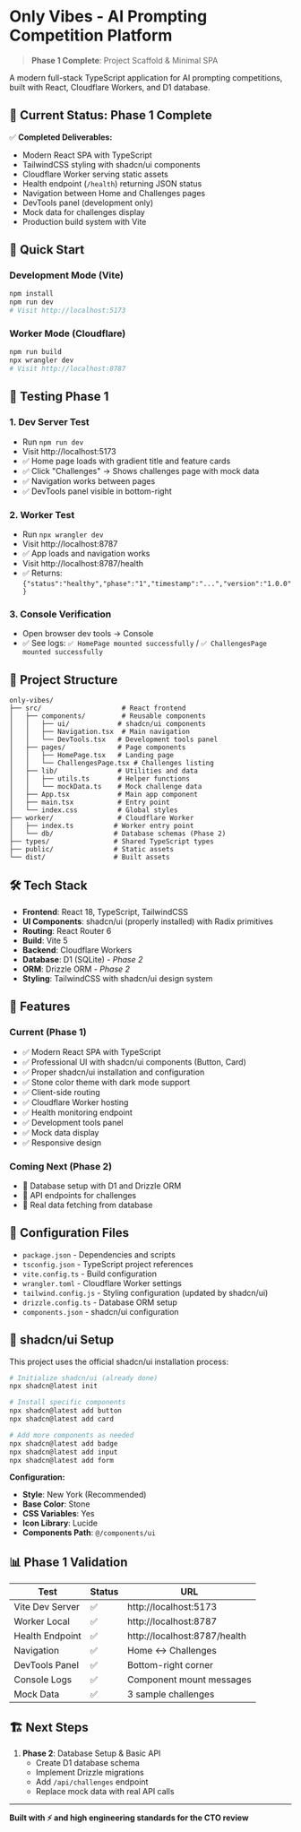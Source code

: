 # Only Vibes - AI Prompting Competition Platform

> **Phase 1 Complete**: Project Scaffold & Minimal SPA

A modern full-stack TypeScript application for AI prompting competitions, built with React, Cloudflare Workers, and D1 database.

## 🎯 Current Status: Phase 1 Complete

✅ **Completed Deliverables:**
- Modern React SPA with TypeScript
- TailwindCSS styling with shadcn/ui components  
- Cloudflare Worker serving static assets
- Health endpoint (`/health`) returning JSON status
- Navigation between Home and Challenges pages
- DevTools panel (development only)
- Mock data for challenges display
- Production build system with Vite

## 🚀 Quick Start

### Development Mode (Vite)
```bash
npm install
npm run dev
# Visit http://localhost:5173
```

### Worker Mode (Cloudflare)
```bash
npm run build
npx wrangler dev
# Visit http://localhost:8787
```

## 🧪 Testing Phase 1

### 1. Dev Server Test
- Run `npm run dev`
- Visit http://localhost:5173
- ✅ Home page loads with gradient title and feature cards
- ✅ Click "Challenges" → Shows challenges page with mock data
- ✅ Navigation works between pages
- ✅ DevTools panel visible in bottom-right

### 2. Worker Test  
- Run `npx wrangler dev`
- Visit http://localhost:8787
- ✅ App loads and navigation works
- Visit http://localhost:8787/health
- ✅ Returns: `{"status":"healthy","phase":"1","timestamp":"...","version":"1.0.0"}`

### 3. Console Verification
- Open browser dev tools → Console
- ✅ See logs: `✅ HomePage mounted successfully` / `✅ ChallengesPage mounted successfully`

## 📁 Project Structure

```
only-vibes/
├── src/                    # React frontend
│   ├── components/         # Reusable components
│   │   ├── ui/            # shadcn/ui components
│   │   ├── Navigation.tsx  # Main navigation
│   │   └── DevTools.tsx   # Development tools panel
│   ├── pages/             # Page components
│   │   ├── HomePage.tsx   # Landing page
│   │   └── ChallengesPage.tsx # Challenges listing
│   ├── lib/               # Utilities and data
│   │   ├── utils.ts       # Helper functions
│   │   └── mockData.ts    # Mock challenge data
│   ├── App.tsx            # Main app component
│   ├── main.tsx           # Entry point
│   └── index.css          # Global styles
├── worker/                # Cloudflare Worker
│   ├── index.ts          # Worker entry point
│   └── db/               # Database schemas (Phase 2)
├── types/                # Shared TypeScript types
├── public/               # Static assets
└── dist/                 # Built assets
```

## 🛠 Tech Stack

- **Frontend**: React 18, TypeScript, TailwindCSS
- **UI Components**: shadcn/ui (properly installed) with Radix primitives  
- **Routing**: React Router 6
- **Build**: Vite 5
- **Backend**: Cloudflare Workers
- **Database**: D1 (SQLite) - *Phase 2*
- **ORM**: Drizzle ORM - *Phase 2*
- **Styling**: TailwindCSS with shadcn/ui design system

## 🎨 Features

### Current (Phase 1)
- ✅ Modern React SPA with TypeScript
- ✅ Professional UI with shadcn/ui components (Button, Card)
- ✅ Proper shadcn/ui installation and configuration
- ✅ Stone color theme with dark mode support
- ✅ Client-side routing
- ✅ Cloudflare Worker hosting
- ✅ Health monitoring endpoint
- ✅ Development tools panel
- ✅ Mock data display
- ✅ Responsive design

### Coming Next (Phase 2)
- 🚧 Database setup with D1 and Drizzle ORM
- 🚧 API endpoints for challenges
- 🚧 Real data fetching from database

## 🔧 Configuration Files

- `package.json` - Dependencies and scripts
- `tsconfig.json` - TypeScript project references
- `vite.config.ts` - Build configuration
- `wrangler.toml` - Cloudflare Worker settings
- `tailwind.config.js` - Styling configuration (updated by shadcn/ui)
- `drizzle.config.ts` - Database ORM setup
- `components.json` - shadcn/ui configuration

## 🎨 shadcn/ui Setup

This project uses the official shadcn/ui installation process:

```bash
# Initialize shadcn/ui (already done)
npx shadcn@latest init

# Install specific components
npx shadcn@latest add button
npx shadcn@latest add card

# Add more components as needed
npx shadcn@latest add badge
npx shadcn@latest add input
npx shadcn@latest add form
```

**Configuration:**
- **Style**: New York (Recommended)
- **Base Color**: Stone  
- **CSS Variables**: Yes
- **Icon Library**: Lucide
- **Components Path**: `@/components/ui`

## 📊 Phase 1 Validation

| Test | Status | URL |
|------|--------|-----|
| Vite Dev Server | ✅ | http://localhost:5173 |
| Worker Local | ✅ | http://localhost:8787 |
| Health Endpoint | ✅ | http://localhost:8787/health |
| Navigation | ✅ | Home ↔ Challenges |
| DevTools Panel | ✅ | Bottom-right corner |
| Console Logs | ✅ | Component mount messages |
| Mock Data | ✅ | 3 sample challenges |

## 🏗 Next Steps

1. **Phase 2**: Database Setup & Basic API
   - Create D1 database schema
   - Implement Drizzle migrations  
   - Add `/api/challenges` endpoint
   - Replace mock data with real API calls

---

**Built with ⚡ and high engineering standards for the CTO review**
